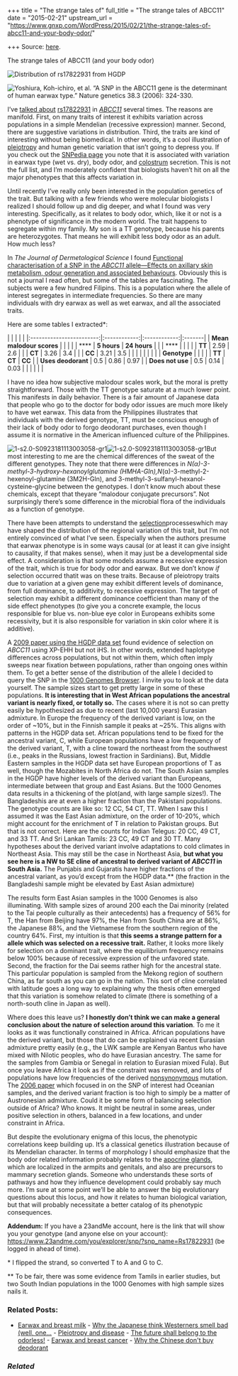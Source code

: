 +++
title = "The strange tales of"
full_title = "The strange tales of ABCC11"
date = "2015-02-21"
upstream_url = "https://www.gnxp.com/WordPress/2015/02/21/the-strange-tales-of-abcc11-and-your-body-odor/"

+++
Source: [here](https://www.gnxp.com/WordPress/2015/02/21/the-strange-tales-of-abcc11-and-your-body-odor/).

The strange tales of ABCC11 (and your body odor)

![Distribution of rs17822931 from HGDP](https://i0.wp.com/www.unz.com/wp-content/uploads/2015/02/rs17822931.frqs_1.jpg?resize=600%2C434)

![Yoshiura, Koh-ichiro, et al. “A SNP in the ABCC11 gene is the determinant of human earwax type.” Nature genetics 38.3 (2006): 324-330.](https://i0.wp.com/www.unz.com/wp-content/uploads/2014/05/ng1733-F4-300x138.jpg?resize=300%2C138)

I’ve [talked about](http://www.unz.com/gnxp/why-the-japanese-think-westerners-smell-bad-well-one-reason/) [rs17822931](http://www.snpedia.com/index.php/Rs17822931) in [*ABCC11*](http://www.snpedia.com/index.php/ABCC11) several times. The reasons are manifold. First, on many traits of interest it exhibits variation across populations in a simple Mendelian (recessive expression) manner. Second, there are suggestive variations in distribution. Third, the traits are kind of interesting without being biomedical. In other words, it’s a cool illustration of [pleiotropy](https://en.wikipedia.org/wiki/Pleiotropy) and human genetic variation that isn’t going to depress you. If you check out the [SNPedia page](http://www.snpedia.com/index.php/Rs17822931) you note that it is associated with variation in earwax type (wet vs. dry), body odor, and [colostrum](https://en.wikipedia.org/wiki/Colostrum) secretion. This is not the full list, and I’m moderately confident that biologists haven’t hit on all the major phenotypes that this affects variation in.

Until recently I’ve really only been interested in the population genetics of the trait. But talking with a few friends who were molecular biologists I realized I should follow up and dig deeper, and what I found was very interesting. Specifically, as it relates to body odor, which, like it or not is a phenotype of significance in the modern world. The trait happens to segregate within my family. My son is a TT genotype, because his parents are heterozygotes. That means he will exhibit less body odor as an adult. How much less?

In *The Journal of Dermetological Science* I found [Functional characterisation of a SNP in the *ABCC11* allele—Effects on axillary skin metabolism, odour generation and associated behaviours](http://www.jdsjournal.com/article/S0923-1811(13)00305-8/abstract). Obviously this is not a journal I read often, but some of the tables are fascinating. The subjects were a few hundred Filipins. This is a population where the allele of interest segregates in intermediate frequencies. So there are many individuals with dry earwax as well as wet earwax, and all the associated traits.

Here are some tables I extracted\*:

|                          |              |              |        | |:------------------------:|:------------:|:------------:|:-------| | **Mean malodour scores** |              |              |        | |          ****           | **5 hours**  | **24 hours** |        | |          ****           |              |              |        | |          **TT**          |     2.59     |     2.6      |        | |          **CT**          |     3.26     |     3.4      |        | |          **CC**          |     3.21     |     3.5      |        | |                          |              |              |        | |                          | **Genotype** |              |        | |                          |    **TT**    |    **CT**    | **CC** | |    **Uses deodorant**    |     0.5      |     0.86     | 0.97   | |     **Does not use**     |     0.5      |     0.14     | 0.03   | |                          |              |              |        |

I have no idea how subjective malodour scales work, but the moral is pretty straightforward. Those with the TT genotype saturate at a much lower point. This manifests in daily behavior. There is a fair amount of Japanese data that people who go to the doctor for body odor issues are much more likely to have wet earwax. This data from the Philippines illustrates that individuals with the derived genotype, TT, must be conscious enough of their lack of body odor to forgo deodorant purchases, even though I assume it is normative in the American influenced culture of the Philippines.

![1-s2.0-S0923181113003058-gr1](https://i0.wp.com/www.unz.com/wp-content/uploads/2015/02/1-s2.0-S0923181113003058-gr1-e1424538852319.jpeg?resize=250%2C526)![1-s2.0-S0923181113003058-gr1](https://i0.wp.com/www.unz.com/wp-content/uploads/2015/02/1-s2.0-S0923181113003058-gr1-e1424538852319.jpeg?resize=250%2C526)But most interesting to me are the chemical differences of the sweat of the different genotypes. They note that there were differences in *N*_(α)-3-methyl-3-hydroxy-hexanoylglutamine (HMHA-Gln),*N*_(α)-3-methyl-2-hexenoyl-glutamine (3M2H-Gln), and 3-methyl-3-sulfanyl-hexanol-cysteine-glycine between the genotypes. I don’t know much about these chemicals, except that theyare “malodour conjugate precursors”. Not surprisingly there’s some difference in the microbial flora of the individuals as a function of genotype.

There have been attempts to understand the [selection](https://vpn.lib.ucdavis.edu/pubmed/,DanaInfo=www.ncbi.nlm.nih.gov+20937735?dopt=Abstract)processeswhich may have shaped the distribution of the regional variation of this trait, but I’m not entirely convinced of what I’ve seen. Especially when the authors presume that earwax phenotype is in some ways causal (or at least it can give insight to causality, if that makes sense), when it may just be a developmental side effect. A consideration is that some models assume a recessive expression of the trait, which is true for body odor and earwax. But we don’t know *if* selection occurred thatit was on these traits. Because of pleiotropy traits due to variation at a given gene may exhibit different levels of dominance, from full dominance, to additivity, to recessive expression. The target of selection may exhibit a different dominance coefficient than many of the side effect phenotypes (to give you a concrete example, the locus responsible for blue vs. non-blue eye color in Europeans exhibits some recessivity, but it is also responsible for variation in skin color where it is additive).

A [2009 paper using the HGDP data set](http://www.ncbi.nlm.nih.gov/pubmed/19737746) found evidence of selection on *ABCC11* using XP-EHH but not iHS. In other words, extended haplotype differences across populations, but not within them, which often imply sweeps near fixation between populations, rather than ongoing ones within them. To get a better sense of the distribution of the allele I decided to query the SNP in the [1000 Genomes Browser](http://browser.1000genomes.org/Homo_sapiens/Variation/Explore?r=16:48257698-48258698;source=dbSNP;v=rs17822931;vdb=variation;vf=9998825). I invite you to look at the data yourself. The sample sizes start to get pretty large in some of these populations. **It is interesting that in West African populations the ancestral variant is nearly fixed, or totally so.** The cases where it is not so can pretty easily be hypothesized as due to recent (last 10,000 years) Eurasian admixture. In Europe the frequency of the derived variant is low, on the order of \~10%, but in the Finnish sample it peaks at \~25%. This aligns with patterns in the HGDP data set. African populations tend to be fixed for the ancestral variant, C, while European populations have a low frequency of the derived variant, T, with a cline toward the northeast from the southwest (i.e., peaks in the Russians, lowest fraction in Sardinians). But, Middle Eastern samples in the HGDP data set have European proportions of T as well, though the Mozabites in North Africa do not. The South Asian samples in the HGDP have higher levels of the derived variant than Europeans, intermediate between that group and East Asians. But the 1000 Genomes data results in a thickening of the plot(and, with large sample sizes!). The Bangladeshis are at even a higher fraction than the Pakistani populations. The genotype counts are like so: 12 CC, 54 CT, TT. When I saw this I assumed it was the East Asian admixture, on the order of 10-20%, which might account for the enrichment of T in relation to Pakistan groups. But that is not correct. Here are the counts for Indian Telegus: 20 CC, 49 CT, and 33 TT. And Sri Lankan Tamils: 23 CC, 49 CT and 30 TT. Many hypotheses about the derived variant involve adaptations to cold climates in Northeast Asia. This may still be the case in Northeast Asia, **but what you see here is a NW to SE cline of ancestral to derived variant of *ABCC11* in South Asia.** The Punjabis and Gujaratis have higher fractions of the ancestral variant, as you’d except from the HGDP data.\*\* (the fraction in the Bangladeshi sample might be elevated by East Asian admixture)

The results form East Asian samples in the 1000 Genomes is also illuminating. With sample sizes of around 200 each the Dai minority (related to the Tai people culturally as their antecedents) has a frequency of 56% for T, the Han from Beijing have 97%, the Han from South China are at 86%, the Japanese 88%, and the Vietnamese from the southern region of the country 64%. First, my intuition is that **this seems a strange pattern for a allele which was selected on a recessive trait.** Rather, it looks more likely for selection on a dominant trait, where the equilibrium frequency remains below 100% because of recessive expression of the unfavored state. Second, the fraction for the Dai seems rather high for the ancestral state. This particular population is sampled from the Mekong region of southern China, as far south as you can go in the nation. This sort of cline correlated with latitude goes a long way to explaining why the thesis often emerged that this variation is somehow related to climate (there is something of a north-south cline in Japan as well).

Where does this leave us? **I honestly don’t think we can make a general conclusion about the nature of selection around this variation**. To me it looks as it was functionally constrained in Africa. African populations have the derived variant, but those that do can be explained via recent Eurasian admixture pretty easily (e.g., the LWK sample are Kenyan Bantus who have mixed with Nilotic peoples, who do have Eurasian ancestry. The same for the samples from Gambia or Senegal in relation to Eurasian mixed Fula). But once you leave Africa it look as if the constraint was removed, and lots of populations have low frequencies of the derived [nonsynonymous](https://en.wikipedia.org/wiki/Nonsynonymous_substitution) mutation. The [2006 paper](http://www.nature.com/ng/journal/v38/n3/full/ng1733.html) which focused in on the SNP of interest had Oceanian samples, and the derived variant fraction is too high to simply be a matter of Austronesian admixture. Could it be some form of balancing selection outside of Africa? Who knows. It might be neutral in some areas, under positive selection in others, balanced in a few locations, and under constraint in Africa.

But despite the evolutionary enigma of this locus, the phenotypic correlations keep building up. It’s a classical genetics illustration because of its Mendelian character. In terms of morphology I should emphasize that the body odor related information probably relates to the [apocrine glands](http://www.ncbi.nlm.nih.gov/pmc/articles/PMC3539816/), which are localized in the armpits and genitals, and also are precursors to mammary secretion glands. Someone who understands these sorts of pathways and how they influence development could probably say much more. I’m sure at some point we’ll be able to answer the big evolutionary questions about this locus, and how it relates to human biological variation, but that will probably necessitate a better catalog of its phenotypic consequences.

**Addendum:** If you have a 23andMe account, here is the link that will show you your genotype (and anyone else on your account): <https://www.23andme.com/you/explorer/snp/?snp_name=Rs17822931> (be logged in ahead of time).

\* I flipped the strand, so converted T to A and G to C.

\*\* To be fair, there was some evidence from Tamils in earlier studies, but two South Indian populations in the 1000 Genomes with high sample sizes nails it.

### Related Posts:

- [Earwax and breast
  milk](https://www.gnxp.com/WordPress/2007/04/26/earwax-and-breast-milk/) - [Why the Japanese think Westerners smell bad (well,
  one…](https://www.gnxp.com/WordPress/2014/05/15/why-the-japanese-think-westerners-smell-bad-well-one-reason/) - [Pleiotropy and
  disease](https://www.gnxp.com/WordPress/2009/06/02/pleiotropy-and-disease/) - [The future shall belong to the
  odorless!](https://www.gnxp.com/WordPress/2010/10/27/the-future-shall-belong-to-the-odorless/) - [Earwax and breast
  cancer](https://www.gnxp.com/WordPress/2009/06/02/earwax-and-breast-cancer/) - [Why the Chinese don't buy
  deodorant](https://www.gnxp.com/WordPress/2018/02/03/why-the-chinese-dont-buy-deodorant/)

### *Related*

[](https://www.addtoany.com/add_to/facebook?linkurl=https%3A%2F%2Fwww.gnxp.com%2FWordPress%2F2015%2F02%2F21%2Fthe-strange-tales-of-abcc11-and-your-body-odor%2F&linkname=The%20strange%20tales%20of%20ABCC11%20%28and%20your%20body%20odor%29 "Facebook")[](https://www.addtoany.com/add_to/twitter?linkurl=https%3A%2F%2Fwww.gnxp.com%2FWordPress%2F2015%2F02%2F21%2Fthe-strange-tales-of-abcc11-and-your-body-odor%2F&linkname=The%20strange%20tales%20of%20ABCC11%20%28and%20your%20body%20odor%29 "Twitter")[](https://www.addtoany.com/add_to/email?linkurl=https%3A%2F%2Fwww.gnxp.com%2FWordPress%2F2015%2F02%2F21%2Fthe-strange-tales-of-abcc11-and-your-body-odor%2F&linkname=The%20strange%20tales%20of%20ABCC11%20%28and%20your%20body%20odor%29 "Email")[](https://www.addtoany.com/share)
